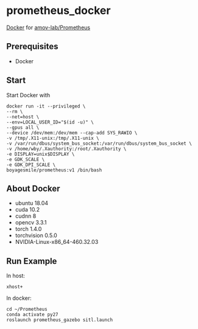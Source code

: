 # prometheus_docker
[Docker](https://registry.hub.docker.com/repository/docker/boyagesmile/prometheus) for [amov-lab/Prometheus](https://github.com/amov-lab/Prometheus) 

## Prerequisites
- Docker

## Start
Start Docker with 
```
docker run -it --privileged \
--rm \
--net=host \
--env=LOCAL_USER_ID="$(id -u)" \
--gpus all \
--device /dev/mem:/dev/mem --cap-add SYS_RAWIO \
-v /tmp/.X11-unix:/tmp/.X11-unix \
-v /var/run/dbus/system_bus_socket:/var/run/dbus/system_bus_socket \
-v /home/wby/.Xauthority:/root/.Xauthority \
-e DISPLAY=unix$DISPLAY \
-e GDK_SCALE \
-e GDK_DPI_SCALE \
boyagesmile/prometheus:v1 /bin/bash
```
## About Docker
* ubuntu 18.04
* cuda 10.2
* cudnn 8
* opencv 3.3.1
* torch 1.4.0
* torchvision 0.5.0
* NVIDIA-Linux-x86_64-460.32.03

## Run Example
In host:
```
xhost+

```
In docker:
```
cd ~/Prometheus
conda activate py27
roslaunch prometheus_gazebo sitl.launch
```
